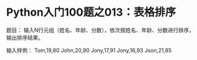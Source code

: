 Python入门100题之013：表格排序
===============================

题目：
输入N行元组（姓名、年龄、分数），依次按姓名、年龄、分数进行排序，输出排序结果。

输入样例：
Tom,19,80
John,20,90
Jony,17,91
Jony,16,93
Json,21,85
